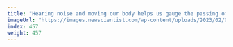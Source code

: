 ```yaml
---
title: "Hearing noise and moving our body helps us gauge the passing of time"
imageUrl: "https://images.newscientist.com/wp-content/uploads/2023/02/01111821/SEI_142459622.jpg?width=600"
index: 457
weight: 457
---
```

